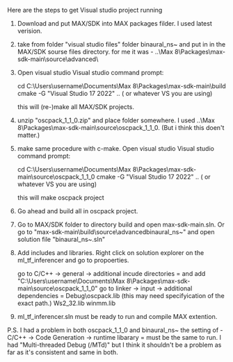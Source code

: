 Here are the steps to get Visual studio project running 

1. Download and put MAX/SDK into MAX packages filder. 
	I used latest verision. 

2. take from folder "visual studio files" folder binaural_ns~ and put in in the MAX/SDK sourse files directory. for me it was - ..\Max 8\Packages\max-sdk-main\source\advanced\

3. Open visual studio Visual studio command prompt:

	cd C:\Users\username\Documents\Max 8\Packages\max-sdk-main\build
	cmake -G "Visual Studio 17 2022" ..   ( or whatever VS you are using)

	this will (re-)make all MAX/SDK projects. 

4. unzip "oscpack_1_1_0.zip" and place folder somewhere. 
	I used ..\Max 8\Packages\max-sdk-main\source\oscpack_1_1_0. 	(But i think this doen't matter.)

5. make same procedure with c-make. Open visual studio Visual studio command prompt:

	cd C:\Users\username\Documents\Max 8\Packages\max-sdk-main\source\oscpack_1_1_0
	cmake -G "Visual Studio 17 2022" ..   ( or whatever VS you are using)

	this will make oscpack project

6. Go ahead and build all in oscpack project.

7. Go to MAX/SDK folder to directory build and open max-sdk-main.sln. Or go to "max-sdk-main\build\source\advancedbinaural_ns~" and open solution file "binaural_ns~.sln"

8. Add includes and libraries. Right click on solution explorer on the ml_tf_inferencer and go to propoerties.

	go to C/C++ -> general -> additional incude directories =  and add "C:\Users\username\Documents\Max 8\Packages\max-sdk-main\source\oscpack_1_1_0"
	go to linker -> input -> additional dependencies = Debug\oscpack.lib	(this may need specifyication of the exact path.)
						Ws2_32.lib
						winmm.lib 

9. ml_tf_inferencer.sln must be ready to run and compile MAX extention.

P.S. I had a problem 
	in both oscpack_1_1_0 and binaural_ns~ the setting of - C/C++ -> Code Generation -> runtime libarary = must be the same to run.
	I had "Multi-threaded Debug (/MTd)" but I think it shouldn't be a problem as far as it's consistent and same in both. 




